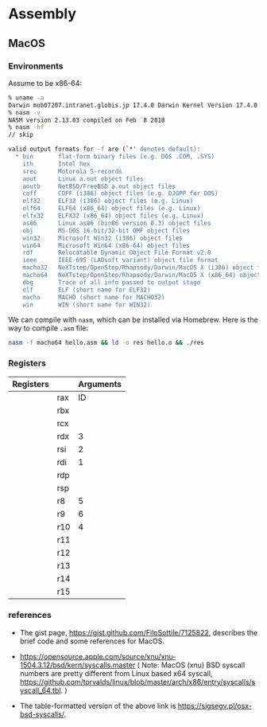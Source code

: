 # Assembly

## MacOS

### Environments

Assume to be x86-64:


```bash
% uname -a
Darwin mob07207.intranet.globis.jp 17.4.0 Darwin Kernel Version 17.4.0: Sun Dec 17 09:19:54 PST 2017; root:xnu-4570.41.2~1/RELEASE_X86_64 x86_64
% nasm -v
NASM version 2.13.03 compiled on Feb  8 2018
% nasm -hf
// skip

valid output formats for -f are (`*' denotes default):
  * bin       flat-form binary files (e.g. DOS .COM, .SYS)
    ith       Intel hex
    srec      Motorola S-records
    aout      Linux a.out object files
    aoutb     NetBSD/FreeBSD a.out object files
    coff      COFF (i386) object files (e.g. DJGPP for DOS)
    elf32     ELF32 (i386) object files (e.g. Linux)
    elf64     ELF64 (x86_64) object files (e.g. Linux)
    elfx32    ELFX32 (x86_64) object files (e.g. Linux)
    as86      Linux as86 (bin86 version 0.3) object files
    obj       MS-DOS 16-bit/32-bit OMF object files
    win32     Microsoft Win32 (i386) object files
    win64     Microsoft Win64 (x86-64) object files
    rdf       Relocatable Dynamic Object File Format v2.0
    ieee      IEEE-695 (LADsoft variant) object file format
    macho32   NeXTstep/OpenStep/Rhapsody/Darwin/MacOS X (i386) object files
    macho64   NeXTstep/OpenStep/Rhapsody/Darwin/MacOS X (x86_64) object files
    dbg       Trace of all info passed to output stage
    elf       ELF (short name for ELF32)
    macho     MACHO (short name for MACHO32)
    win       WIN (short name for WIN32)
```

We can compile with `nasm`, which can be installed via Homebrew. Here is the way to compile `.asm` file:

```bash
nasm -f macho64 hello.asm && ld -o res hello.o && ./res
```

### Registers

|Registers||Arguments|
|---|---|---|
||rax|ID|
||rbx||
||rcx||
||rdx|3|
||rsi|2|
||rdi|1|
||rdp||
||rsp||
||r8|5|
||r9|6|
||r10|4|
||r11||
||r12||
||r13||
||r14||
||r15||

### references

+ The gist page, https://gist.github.com/FiloSottile/7125822, describes the brief code and some references for MacOS.

+ https://opensource.apple.com/source/xnu/xnu-1504.3.12/bsd/kern/syscalls.master ( Note: MacOS (xnu) BSD syscall numbers are pretty different from Linux based x64 syscall, https://github.com/torvalds/linux/blob/master/arch/x86/entry/syscalls/syscall_64.tbl. )

+ The table-formatted version of the above link is https://sigsegv.pl/osx-bsd-syscalls/.
